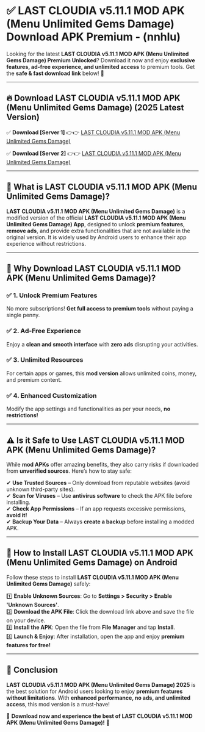 
# ✅ LAST CLOUDIA v5.11.1 MOD APK (Menu Unlimited Gems Damage) Download APK Premium -  (nnhlu) 

Looking for the latest **LAST CLOUDIA v5.11.1 MOD APK (Menu Unlimited Gems Damage) Premium Unlocked**? Download it now and enjoy **exclusive features, ad-free experience, and unlimited access** to premium tools. Get the **safe & fast download link** below! 🚀

---

## 🔥 Download LAST CLOUDIA v5.11.1 MOD APK (Menu Unlimited Gems Damage) (2025 Latest Version)

✅ **Download [Server 1]** 👉👉 [LAST CLOUDIA v5.11.1 MOD APK (Menu Unlimited Gems Damage) ](https://apkcomod.com?title=LAST_CLOUDIA_v5.11.1_MOD_APK_(Menu_Unlimited_Gems_Damage))  

✅ **Download [Server 2]** 👉👉 [LAST CLOUDIA v5.11.1 MOD APK (Menu Unlimited Gems Damage) ](https://apkcomod.com?title=LAST_CLOUDIA_v5.11.1_MOD_APK_(Menu_Unlimited_Gems_Damage))  


---

## 📌 What is LAST CLOUDIA v5.11.1 MOD APK (Menu Unlimited Gems Damage)?

**LAST CLOUDIA v5.11.1 MOD APK (Menu Unlimited Gems Damage)** is a modified version of the official **LAST CLOUDIA v5.11.1 MOD APK (Menu Unlimited Gems Damage) App**, designed to unlock **premium features**, **remove ads**, and provide extra functionalities that are not available in the original version. It is widely used by Android users to enhance their app experience without restrictions.

---

## 🌟 Why Download LAST CLOUDIA v5.11.1 MOD APK (Menu Unlimited Gems Damage)?

### ✅ 1. Unlock Premium Features
No more subscriptions! **Get full access to premium tools** without paying a single penny.

### ✅ 2. Ad-Free Experience
Enjoy a **clean and smooth interface** with **zero ads** disrupting your activities.

### ✅ 3. Unlimited Resources
For certain apps or games, this **mod version** allows unlimited coins, money, and premium content.

### ✅ 4. Enhanced Customization
Modify the app settings and functionalities as per your needs, **no restrictions!**

---

## ⚠️ Is it Safe to Use LAST CLOUDIA v5.11.1 MOD APK (Menu Unlimited Gems Damage)?

While **mod APKs** offer amazing benefits, they also carry risks if downloaded from **unverified sources**. Here’s how to stay safe:

✔ **Use Trusted Sources** – Only download from reputable websites (avoid unknown third-party sites).  
✔ **Scan for Viruses** – Use **antivirus software** to check the APK file before installing.  
✔ **Check App Permissions** – If an app requests excessive permissions, **avoid it!**  
✔ **Backup Your Data** – Always **create a backup** before installing a modded APK.

---

## 📲 How to Install LAST CLOUDIA v5.11.1 MOD APK (Menu Unlimited Gems Damage) on Android

Follow these steps to install **LAST CLOUDIA v5.11.1 MOD APK (Menu Unlimited Gems Damage)** safely:

1️⃣ **Enable Unknown Sources**: Go to **Settings > Security > Enable 'Unknown Sources'**.  
2️⃣ **Download the APK File**: Click the download link above and save the file on your device.  
3️⃣ **Install the APK**: Open the file from **File Manager** and tap **Install**.  
4️⃣ **Launch & Enjoy**: After installation, open the app and enjoy **premium features for free!**

---

## 🚀 Conclusion

**LAST CLOUDIA v5.11.1 MOD APK (Menu Unlimited Gems Damage) 2025** is the best solution for Android users looking to enjoy **premium features without limitations**. With **enhanced performance, no ads, and unlimited access**, this mod version is a must-have!

🔻 **Download now and experience the best of LAST CLOUDIA v5.11.1 MOD APK (Menu Unlimited Gems Damage)!** 🔻

